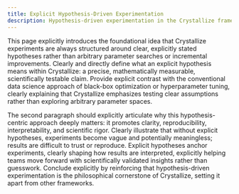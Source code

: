 ```yaml
---
title: Explicit Hypothesis-Driven Experimentation
description: Hypothesis-driven experimentation in the Crystallize framework.
---
```


This page explicitly introduces the foundational idea that Crystallize experiments are always structured around clear, explicitly stated hypotheses rather than arbitrary parameter searches or incremental improvements. Clearly and directly define what an explicit hypothesis means within Crystallize: a precise, mathematically measurable, scientifically testable claim. Provide explicit contrast with the conventional data science approach of black-box optimization or hyperparameter tuning, clearly explaining that Crystallize emphasizes testing clear assumptions rather than exploring arbitrary parameter spaces.

The second paragraph should explicitly articulate why this hypothesis-centric approach deeply matters: it promotes clarity, reproducibility, interpretability, and scientific rigor. Clearly illustrate that without explicit hypotheses, experiments become vague and potentially meaningless; results are difficult to trust or reproduce. Explicit hypotheses anchor experiments, clearly shaping how results are interpreted, explicitly helping teams move forward with scientifically validated insights rather than guesswork. Conclude explicitly by reinforcing that hypothesis-driven experimentation is the philosophical cornerstone of Crystallize, setting it apart from other frameworks.
